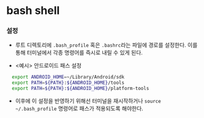 # bash shell

### 설정
- 루트 디렉토리에 `.bash_profile` 혹은 `.bashrc`라는 파일에 경로를 설정한다. 이를 통해 터미널에서 각종 명령어를 즉시로 내릴 수 있게 된다.

- <예시> 안드로이드 패스 설정
```bash
  export ANDROID_HOME=~/Library/Android/sdk
  export PATH=${PATH}:${ANDROID_HOME}/tools
  export PATH=${PATH}:${ANDROID_HOME}/platform-tools
```


- 이후에 이 설정을 반영하기 위해선 터미널을 재시작하거나 `source ~/.bash_profile` 명령어로 패스가 적용되도록 해야한다.
